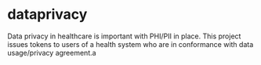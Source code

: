# dataprivacy
Data privacy in healthcare is important with PHI/PII in place. This project issues tokens to users of a health system who are in conformance with data usage/privacy agreement.a
